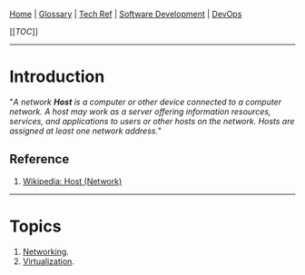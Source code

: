 [Home](/Slalom-LLC/Slalom-Consulting) | [Glossary](/Glossary) | [Tech Ref](/Tech-Ref) | [Software Development](/Tech-Ref/Software-Development) | [DevOps](/Tech-Ref/Software-Development/DevOps-\(Development-and-IT-Operations\))

[[_TOC_]]

---
# Introduction 
"_A network ***Host*** is a computer or other device connected to a computer network. A host may work as a server offering information resources, services, and applications to users or other hosts on the network. Hosts are assigned at least one network address._"
## Reference
1. [Wikipedia: Host (Network)](https://en.wikipedia.org/wiki/Host_(network))

---
# Topics
1. [Networking](/Tech-Ref/Networking).
1. [Virtualization](/Tech-Ref/Virtualization).

